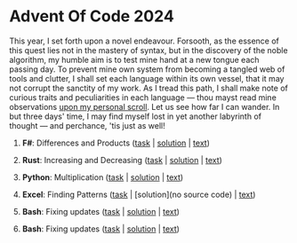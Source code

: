 # Advent Of Code 2024 

This year, I set forth upon a novel endeavour. Forsooth, as the essence of this quest lies not in the mastery of syntax, but in the discovery of the noble algorithm, my humble aim is to test mine hand at a new tongue each passing day. To prevent mine own system from becoming a tangled web of tools and clutter, I shall set each language within its own vessel, that it may not corrupt the sanctity of my work. As I tread this path, I shall make note of curious traits and peculiarities in each language — thou mayst read mine observations [upon my personal scroll](https://nickyreinert.de/categories/aoc2024). Let us see how far I can wander. In but three days' time, I may find myself lost in yet another labyrinth of thought — and perchance, 'tis just as well!

1. **F#**: Differences and Products ([task](https://adventofcode.com/2024/day/1) | [solution](https://github.com/nickyreinert/aoc2024/tree/main/solutions/day1%20-%20f%23) | [text](http://nickyreinert.de/blog/2024/12/01/advent-of-code-day-1-differences-and-products/))

2. **Rust**: Increasing and Decreasing ([task](https://adventofcode.com/2024/day/2) | [solution](https://github.com/nickyreinert/aoc2024/tree/main/solutions/day2%20-%20rust) | [text](https://nickyreinert.de/blog/2024/12/02/advent-of-code-day-2-increasing-and-decreasing-rust/))

3. **Python**: Multiplication ([task](https://adventofcode.com/2024/day/3) | [solution](https://github.com/nickyreinert/aoc2024/blob/main/solutions/day3%20-%20python/solution.ipynb) | [text](https://nickyreinert.de/blog/2024/12/03/advent-of-code-day-3-increasing-and-decreasing-python/))
  
4. **Excel**: Finding Patterns ([task](https://adventofcode.com/2024/day/4) | [solution](no source code) | [text](https://nickyreinert.de/blog/2024/12/04/advent-of-code-day-4-finding-patters-excel/))

5. **Bash**: Fixing updates ([task](https://adventofcode.com/2024/day/5) | [solution](https://github.com/nickyreinert/aoc2024/blob/main/solutions/day5%20-%20bash/solve.sh) | [text](https://nickyreinert.de/blog/2024/12/05/advent-of-code-day-5-printer-updates-bash/))

6. **Bash**: Fixing updates ([task](https://adventofcode.com/2024/day/6) | [solution](https://github.com/nickyreinert/aoc2024/tree/main/solutions/day6%20-%20javascript) | [text](https://nickyreinert.de/blog/2024/12/06/advent-of-code-day-6-walking-the-map-javascript/))

